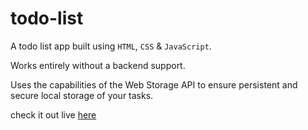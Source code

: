 # todo-list

A todo list app built using `HTML`, `CSS` & `JavaScript`.

Works entirely without a backend support. 

 Uses the capabilities of the Web Storage API to ensure persistent and secure local storage of your tasks.

 check it out live [here](https://harshalshirote2002.github.io/todo-list/)

